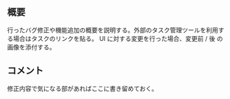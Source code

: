 ## 概要
行ったバグ修正や機能追加の概要を説明する。外部のタスク管理ツールを利用する場合はタスクのリンクを貼る。 UI に対する変更を行った場合、変更前 / 後 の画像を添付する。

## コメント
修正内容で気になる部があればここに書き留めておく。
